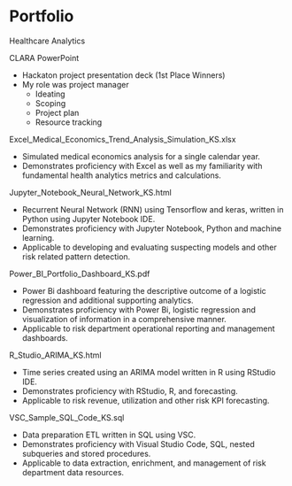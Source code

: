# Portfolio
Healthcare Analytics 

CLARA PowerPoint 
- Hackaton project presentation deck (1st Place Winners)
- My role was project manager
  - Ideating
  - Scoping
  - Project plan
  - Resource tracking
    

Excel_Medical_Economics_Trend_Analysis_Simulation_KS.xlsx
- Simulated medical economics analysis for a single calendar year.
- Demonstrates proficiency with Excel as well as my familiarity with fundamental health analytics metrics and calculations.

Jupyter_Notebook_Neural_Network_KS.html
- Recurrent Neural Network (RNN) using Tensorflow and keras, written in Python using Jupyter Notebook IDE.
- Demonstrates proficiency with Jupyter Notebook, Python and machine learning.
- Applicable to developing and evaluating suspecting models and other risk related pattern detection.

Power_BI_Portfolio_Dashboard_KS.pdf
- Power Bi dashboard featuring the descriptive outcome of a logistic regression and additional supporting analytics.
- Demonstrates proficiency with Power Bi, logistic regression and visualization of information in a comprehensive manner.
- Applicable to risk department operational reporting and management dashboards.

R_Studio_ARIMA_KS.html
- Time series created using an ARIMA model written in R using RStudio IDE.
- Demonstrates proficiency with RStudio, R, and forecasting.
- Applicable to risk revenue, utilization and other risk KPI forecasting. 

VSC_Sample_SQL_Code_KS.sql
- Data preparation ETL written in SQL using VSC.
- Demonstrates proficiency with Visual Studio Code, SQL, nested subqueries and stored procedures.
- Applicable to data extraction, enrichment, and management of risk department data resources. 

